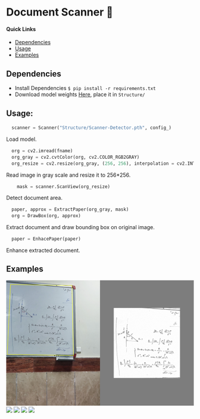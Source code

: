# Document Scanner :bookmark_tabs:

#### **Quick Links**
- [Dependencies](#Dependencies)
- [Usage](#Usage)
- [Examples](#Examples)

## Dependencies
- Install Dependencies `$ pip install -r requirements.txt`
- Download model weights [Here](https://github.com/), place it in `Structure/`

## Usage:
```python
  scanner = Scanner("Structure/Scanner-Detector.pth", config_)
```
Load model.

```python
  org = cv2.imread(fname)
  org_gray = cv2.cvtColor(org, cv2.COLOR_RGB2GRAY)
  org_resize = cv2.resize(org_gray, (256, 256), interpolation = cv2.INTER_AREA)
```
Read image in gray scale and resize it to 256*256.

```python
    mask = scanner.ScanView(org_resize)
```
Detect document area.

```python
  paper, approx = ExtractPaper(org_gray, mask)
  org = DrawBox(org, approx)
```
Extract document and draw bounding box on original image.

```python
  paper = EnhacePaper(paper)
```
Enhance extracted document.

## Examples

![](Images/1704353164820_det.jpg)
![](Images/1704387464271_det.jpg)
![](Images/1704640185357_det.jpg)
![](Images/1704721611426_det.jpg)
![](Images/1705745193148_det.jpg)
